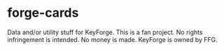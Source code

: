 # forge-cards
Data and/or utility stuff for KeyForge.  This is a fan project.  No rights infringement is intended.  No money is made.  KeyForge is owned by FFG.
